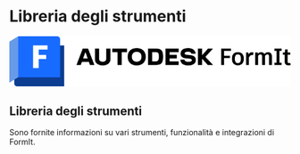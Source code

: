 # Libreria degli strumenti

![](<../.gitbook/assets/formit intro hero image.png>)

## Libreria degli strumenti

Sono fornite informazioni su vari strumenti, funzionalità e integrazioni di FormIt.
